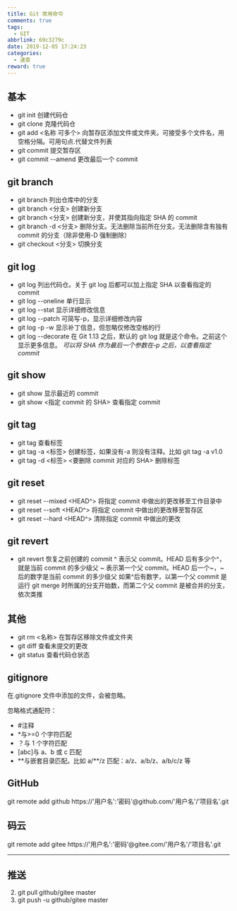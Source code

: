 ```yaml
---
title: Git 常用命令
comments: true
tags:
  - GIT
abbrlink: 69c3279c
date: 2019-12-05 17:24:23
categories:
  - 速查
reward: true
---
```


## 基本

- git init 创建代码仓<!--more-->
- git clone 克隆代码仓
- git add <名称 可多个> 向暂存区添加文件或文件夹。可接受多个文件名，用空格分隔。可用句点.代替文件列表
- git commit 提交暂存区
- git commit --amend 更改最后一个 commit

## git branch

- git branch 列出仓库中的分支
- git branch <分支> 创建新分支
- git branch <分支> <SHA> 创建新分支，并使其指向指定 SHA 的 commit
- git branch -d <分支> 删除分支。无法删除当前所在分支。无法删除含有独有 commit 的分支（除非使用-D 强制删除）
- git checkout <分支> 切换分支

## git log

- git log 列出代码仓。关于 git log 后都可以加上指定 SHA 以查看指定的 commit
- git log --oneline 单行显示
- git log --stat 显示详细修改信息
- git log --patch 可简写-p，显示详细修改内容
- git log -p -w 显示补丁信息，但忽略仅修改空格的行
- git log --decorate 在 Git 1.13 之后，默认的 git log 就是这个命令。之前这个显示更多信息。
  _可以将 SHA 作为最后一个参数在-p 之后，以查看指定 commit_

## git show

- git show 显示最近的 commit
- git show <指定 commit 的 SHA> 查看指定 commit

## git tag

- git tag 查看标签
- git tag -a <标签> 创建标签，如果没有-a 则没有注释。比如 git tag -a v1.0
- git tag -d <标签> <要删除 commit 对应的 SHA> 删除标签

## git reset

- git reset --mixed <HEAD^> 将指定 commit 中做出的更改移至工作目录中
- git reset --soft <HEAD^> 将指定 commit 中做出的更改移至暂存区
- git reset --hard <HEAD^> 清除指定 commit 中做出的更改

## git revert

- git revert <SHA> 恢复之前创建的 commit
  ^ 表示父 commit。HEAD 后有多少个^，就是当前 commit 的多少级父
  ~ 表示第一个父 commit。HEAD 后一个~，~后的数字是当前 commit 的多少级父
  如果^后有数字，以第一个父 commit 是运行 git merge 时所属的分支开始数，而第二个父 commit 是被合并的分支，依次类推

## 其他

- git rm <名称> 在暂存区移除文件或文件夹
- git diff 查看未提交的更改
- git status 查看代码仓状态

## gitignore

在.gitignore 文件中添加的文件，会被忽略。

忽略格式通配符：

- #注释
- \*与>=0 个字符匹配
- ？与 1 个字符匹配
- [abc]与 a、b 或 c 匹配
- \*\*与嵌套目录匹配。比如 a/\*\*/z 匹配：a/z、a/b/z、a/b/c/z 等

## GitHub

git remote add github https://'用户名':'密码'@github.com/'用户名'/'项目名'.git

## 码云

git remote add gitee https://'用户名':'密码'@gitee.com/'用户名'/'项目名'.git

---

## 推送

2. git pull github/gitee master
3. git push -u github/gitee master
